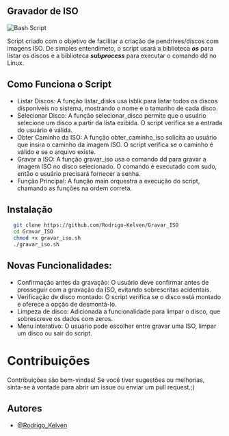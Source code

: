 
## Gravador de ISO
![Bash Script](https://img.shields.io/badge/bash_script-%23121011.svg?style=for-the-badge&logo=gnu-bash&logoColor=white) 

Script criado com o objetivo de facilitar a criação de pendrives/discos com imagens ISO.
De simples entendimeto, o script usará a biblioteca ***os*** para listar os discos e a biblioteca ***subprocess*** para executar o comando dd no Linux.

## Como Funciona o Script

- Listar Discos: A função listar_disks usa lsblk para listar todos os discos disponíveis no sistema, mostrando o nome e o tamanho de cada disco.
- Selecionar Disco: A função selecionar_disco permite que o usuário selecione um disco a partir da lista exibida. O script verifica se a entrada do usuário é válida.
- Obter Caminho da ISO: A função obter_caminho_iso solicita ao usuário que insira o caminho da imagem ISO. O script verifica se o caminho é válido e se o arquivo existe.
- Gravar a ISO: A função gravar_iso usa o comando dd para gravar a imagem ISO no disco selecionado. O comando é executado com sudo, então o usuário precisará fornecer a senha.
- Função Principal: A função main orquestra a execução do script, chamando as funções na ordem correta.

## Instalação

```bash
  git clone https://github.com/Rodrigo-Kelven/Gravar_ISO
  cd Gravar_ISO
  chmod +x gravar_iso.sh
  ./gravar_iso.sh
```

## Novas Funcionalidades:

  - Confirmação antes da gravação: O usuário deve confirmar antes de prosseguir com a gravação da ISO, evitando sobrescritas acidentais.
  - Verificação de disco montado: O script verifica se o disco está montado e oferece a opção de desmontá-lo.
  - Limpeza de disco: Adicionada a funcionalidade para limpar o disco, que sobrescreve os dados com zeros.
  - Menu interativo: O usuário pode escolher entre gravar uma ISO, limpar um disco ou sair do script.


# Contribuições

Contribuições são bem-vindas! Se você tiver sugestões ou melhorias, sinta-se à vontade para abrir um issue ou enviar um pull request.;)


## Autores

- [@Rodrigo_Kelven](https://github.com/Rodrigo-Kelven)
